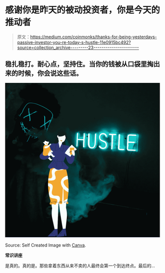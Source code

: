 # 感谢你是昨天的被动投资者，你是今天的推动者

> 原文：<https://medium.com/coinmonks/thanks-for-being-yesterdays-passive-investor-you-re-today-s-hustle-11e0915bc492?source=collection_archive---------23----------------------->

## 稳扎稳打。耐心点，坚持住。当你的钱被从口袋里掏出来的时候，你会说这些话。

![](img/db35bdd95de49501210320bcaee6ca9f.png)

Source: Self Created Image with [Canva](http://www.canva.com).

**常识讲座**

是真的。真的是。那些拿着东西从来不卖的人最终会第一个到达终点。最后的…